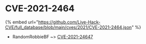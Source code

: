 # CVE-2021-2464
{% embed url="https://github.com/Live-Hack-CVE/full_database/blob/main/cves/2021/CVE-2021-2464.json" %}

* RandomRobbieBF ~> [CVE-2021-24647](https://www.alice-snow.ru/2021/database/cve-2021-2464/cve-2021-24647-randomrobbiebf)